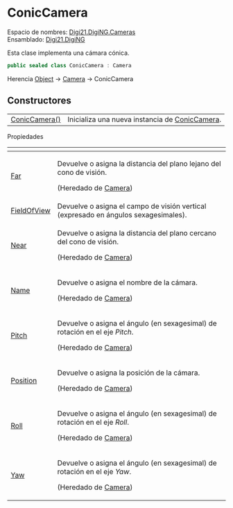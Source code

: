 # ConicCamera

Espacio de nombres: [Digi21.DigiNG.Cameras](../../)  
Ensamblado: [Digi21.DigiNG](../../../)

Esta clase implementa una cámara cónica.

```csharp
public sealed class ConicCamera : Camera
```

Herencia [Object](https://docs.microsoft.com/en-us/dotnet/api/system.object?view=net-5.0) → [Camera](../camera/) →  ConicCamera

## Constructores

|  |  |
| :--- | :--- |
| [ConicCamera\(\)](constructores.md) | Inicializa una nueva instancia de [ConicCamera](./). |

Propiedades

<table>
  <thead>
    <tr>
      <th style="text-align:left"></th>
      <th style="text-align:left"></th>
    </tr>
  </thead>
  <tbody>
    <tr>
      <td style="text-align:left"><a href="../camera/propiedades/far.md">Far</a>
      </td>
      <td style="text-align:left">
        <p>Devuelve o asigna la distancia del plano lejano del cono de visi&#xF3;n.</p>
        <p>(Heredado de <a href="../camera/">Camera</a>)</p>
      </td>
    </tr>
    <tr>
      <td style="text-align:left"><a href="propiedades/fieldofview.md">FieldOfView</a>
      </td>
      <td style="text-align:left">Devuelve o asigna el campo de visi&#xF3;n vertical (expresado en &#xE1;ngulos
        sexagesimales).</td>
    </tr>
    <tr>
      <td style="text-align:left"><a href="../camera/propiedades/near.md">Near</a>
      </td>
      <td style="text-align:left">
        <p>Devuelve o asigna la distancia del plano cercano del cono de visi&#xF3;n.</p>
        <p>(Heredado de <a href="../camera/">Camera</a>)</p>
      </td>
    </tr>
    <tr>
      <td style="text-align:left"><a href="../camera/propiedades/name.md">Name</a>
      </td>
      <td style="text-align:left">
        <p>Devuelve o asigna el nombre de la c&#xE1;mara.</p>
        <p>(Heredado de <a href="../camera/">Camera</a>)</p>
      </td>
    </tr>
    <tr>
      <td style="text-align:left"><a href="../camera/propiedades/pitch.md">Pitch</a>
      </td>
      <td style="text-align:left">
        <p>Devuelve o asigna el &#xE1;ngulo (en sexagesimal) de rotaci&#xF3;n en
          el eje <em>Pitch</em>.</p>
        <p>(Heredado de <a href="../camera/">Camera</a>)</p>
      </td>
    </tr>
    <tr>
      <td style="text-align:left"><a href="../camera/propiedades/position.md">Position</a>
      </td>
      <td style="text-align:left">
        <p>Devuelve o asigna la posici&#xF3;n de la c&#xE1;mara.</p>
        <p>(Heredado de <a href="../camera/">Camera</a>)</p>
      </td>
    </tr>
    <tr>
      <td style="text-align:left"><a href="../camera/propiedades/roll.md">Roll</a>
      </td>
      <td style="text-align:left">
        <p>Devuelve o asigna el &#xE1;ngulo (en sexagesimal) de rotaci&#xF3;n en
          el eje <em>Roll</em>.</p>
        <p>(Heredado de <a href="../camera/">Camera</a>)</p>
      </td>
    </tr>
    <tr>
      <td style="text-align:left"><a href="../camera/propiedades/yaw.md">Yaw</a>
      </td>
      <td style="text-align:left">
        <p>Devuelve o asigna el &#xE1;ngulo (en sexagesimal) de rotaci&#xF3;n en
          el eje <em>Yaw</em>.</p>
        <p>(Heredado de <a href="../camera/">Camera</a>)</p>
      </td>
    </tr>
  </tbody>
</table>

